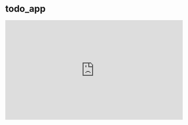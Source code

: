 # todo_app

<iframe width="560" height="315" src="https://www.youtube.com/embed/ZzXG4liQrlg?si=6Z290DGYLDSF6ST1" title="YouTube video player" frameborder="0" allow="accelerometer; autoplay; clipboard-write; encrypted-media; gyroscope; picture-in-picture; web-share" allowfullscreen></iframe>
